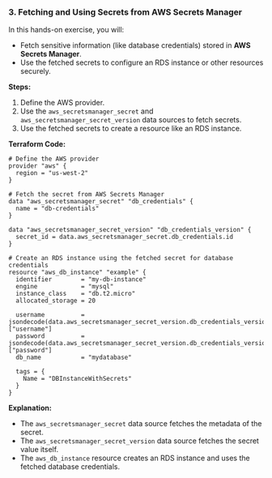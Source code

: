 ### **3. Fetching and Using Secrets from AWS Secrets Manager**

In this hands-on exercise, you will:
- Fetch sensitive information (like database credentials) stored in **AWS Secrets Manager**.
- Use the fetched secrets to configure an RDS instance or other resources securely.

**Steps:**
1. Define the AWS provider.
2. Use the `aws_secretsmanager_secret` and `aws_secretsmanager_secret_version` data sources to fetch secrets.
3. Use the fetched secrets to create a resource like an RDS instance.

**Terraform Code:**

```hcl
# Define the AWS provider
provider "aws" {
  region = "us-west-2"
}

# Fetch the secret from AWS Secrets Manager
data "aws_secretsmanager_secret" "db_credentials" {
  name = "db-credentials"
}

data "aws_secretsmanager_secret_version" "db_credentials_version" {
  secret_id = data.aws_secretsmanager_secret.db_credentials.id
}

# Create an RDS instance using the fetched secret for database credentials
resource "aws_db_instance" "example" {
  identifier        = "my-db-instance"
  engine            = "mysql"
  instance_class    = "db.t2.micro"
  allocated_storage = 20

  username          = jsondecode(data.aws_secretsmanager_secret_version.db_credentials_version.secret_string)["username"]
  password          = jsondecode(data.aws_secretsmanager_secret_version.db_credentials_version.secret_string)["password"]
  db_name           = "mydatabase"

  tags = {
    Name = "DBInstanceWithSecrets"
  }
}
```

**Explanation:**
- The `aws_secretsmanager_secret` data source fetches the metadata of the secret.
- The `aws_secretsmanager_secret_version` data source fetches the secret value itself.
- The `aws_db_instance` resource creates an RDS instance and uses the fetched database credentials.
